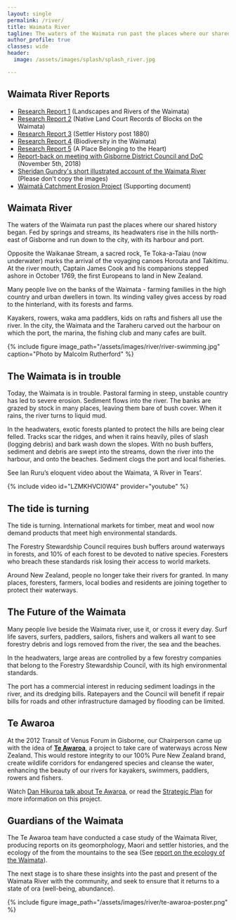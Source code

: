```yaml
---
layout: single
permalink: /river/
title: Waimata River
tagline: The waters of the Waimata run past the places where our shared history began.
author_profile: true
classes: wide
header:
  image: /assets/images/splash/splash_river.jpg

---
```


## Waimata River Reports

- [Research Report 1](/assets/documents/WaimataReport1.pdf) (Landscapes and Rivers of the Waimata)
- [Research Report 2](/assets/documents/WaimataReport2.pdf) (Native Land Court Records of Blocks on the Waimata)
- [Research Report 3](/assets/documents/WaimataReport3.pdf) (Settler History post 1880)
- [Research Report 4](/assets/documents/BiodiversityInTheWaimataCatchmentReport.pdf) (Biodiversity in the Waimata)
- [Research Report 5](/assets/documents/WaimataAPlaceBelongingToTheHeart.pdf) (A Place Belonging to the Heart)
- [Report-back on meeting with Gisborne District Council and DoC](/assets/documents/ListeningToTheWaimataRiverNov2018.pdf) (November 5th, 2018)
- [Sheridan Gundry's short illustrated account of the Waimata River](/assets/documents/SheridanGundryWaimataRiver.pdf) (Please don't copy the images)
- [Waimatā Catchment Erosion Project](/assets/documents/WaimatāCatchmentErosionProject.pdf) (Supporting document)

## Waimata River

The waters of the Waimata run past the places where our shared history began. Fed by springs and streams, its headwaters rise in the hills north-east of Gisborne and run down to the city, with its harbour and port.

Opposite the Waikanae Stream, a sacred rock, Te Toka-a-Taiau (now underwater) marks the arrival of the voyaging canoes Horouta and Takitimu. At the river mouth, Captain James Cook and his companions stepped ashore in October 1769, the first Europeans to land in New Zealand.

Many people live on the banks of the Waimata - farming families in the high country and urban dwellers in town. Its winding valley gives access by road to the hinterland, with its forests and farms.

Kayakers, rowers, waka ama paddlers, kids on rafts and fishers all use the river. In the city, the Waimata and the Taraheru carved out the harbour on which the port, the marina, the fishing club and many cafes are built.

{% include figure image_path="/assets/images/river/river-swimming.jpg" caption="Photo by Malcolm Rutherford" %}

## The Waimata is in trouble

Today, the Waimata is in trouble. Pastoral farming in steep, unstable country has led to severe erosion. Sediment flows into the river. The banks are grazed by stock in many places, leaving them bare of bush cover. When it rains, the river turns to liquid mud.

In the headwaters, exotic forests planted to protect the hills are being clear felled. Tracks scar the ridges, and when it rains heavily, piles of slash (logging debris) and bark wash down the slopes. With no bush buffers, sediment and debris are swept into the streams, down the river into the harbour, and onto the beaches. Sediment clogs the port and local fisheries.

See Ian Ruru’s eloquent video about the Waimata, ‘A River in Tears’.

{% include video id="LZMKHVCI0W4" provider="youtube" %}


## The tide is turning

The tide is turning. International markets for timber, meat and wool now demand products that meet high environmental standards.

The Forestry Stewardship Council requires bush buffers around waterways in forests, and 10% of each forest to be devoted to native species. Foresters who breach these standards risk losing their access to world markets.

Around New Zealand, people no longer take their rivers for granted. In many places, foresters, farmers, local bodies and residents are joining together to protect their waterways.


## The Future of the Waimata

Many people live beside the Waimata river, use it, or cross it every day. Surf life savers, surfers, paddlers, sailors, fishers and walkers all want to see forestry debris and logs removed from the river, the sea and the beaches.

In the headwaters, large areas are controlled by a few forestry companies that belong to the Forestry Stewardship Council, with its high environmental standards.

The port has a commercial interest in reducing sediment loadings in the river, and its dredging bills. Ratepayers and the Council will benefit if repair bills for roads and other infrastructure damaged by flooding can be limited.


## Te Awaroa

At the 2012 Transit of Venus Forum in Gisborne, our Chairperson came up with the idea of **[Te Awaroa](/assets/documents/TeAwaroaForestAndBird.pdf)**, a project to take care of waterways across New Zealand. This would restore integrity to our 100% Pure New Zealand brand, create wildlife corridors for endangered species and cleanse the water, enhancing the beauty of our rivers for kayakers, swimmers, paddlers, rowers and fishers. 

Watch [Dan Hikuroa talk about Te Awaroa](https://www.newsroom.co.nz/@future-learning/2018/10/01/260029/another-approach-to-our-freshwater-crisis), or read the [Strategic Plan](/assets/documents/TeAwaroaStrategicPlan.pdf) for more information on this project.


## Guardians of the Waimata

The Te Awaroa team have conducted a case study of the Waimata River, producing reports on its geomorphology, Maori and settler histories, and the ecology of the from the mountains to the sea (See [report on the ecology of the Waimata](/assets/documents/BiodiversityInTheWaimataCatchmentReport.pdf)).

The next stage is to share these insights into the past and present of the Waimata River with the community, and seek to ensure that it returns to a state of ora (well-being, abundance). 

{% include figure image_path="/assets/images/river/te-awaroa-poster.png" %}
